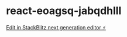 # react-eoagsq-jabqdhlll

[Edit in StackBlitz next generation editor ⚡️](https://stackblitz.com/~/github.com/smgreddy/react-eoagsq-jabqdhlll)